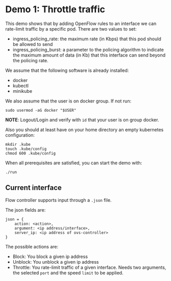 # Demo 1: Throttle traffic

This demo shows that by adding OpenFlow rules to an interface we can rate-limit traffic by a specific pod. There are two values to set:

- ingress\_policing\_rate: the maximum rate (in Kbps) that this pod should be allowed to send
- ingress\_policing\_burst: a parameter to the policing algorithm to indicate the maximum amount of data (in Kb) that this interface can send beyond the policing rate. 

We assume that the following software is already installed:

- docker
- kubectl
- minikube

We also assume that the user is on docker group. If not run:

```
sudo usermod -aG docker "$USER"
```

**NOTE**: Logout/Login and verify with `id` that your user is on group docker.

Also you should at least have on your home directory an empty kubernetes
configuration:

```
mkdir .kube
touch .kube/config
chmod 600 .kube/config
```

When all prerequisites are satisfied, you can start the demo with:

```
./run
```

## Current interface

Flow controller supports input through a `.json` file.

The json fields are:
```
json = {
    action: <action>,
    argument: <ip address/interface>,
    server_ip: <ip address of ovs-controller>
}
```

The possible actions are:

- Block: You block a given ip address 
- Unblock: You unblock a given ip address
- Throttle: You rate-limit traffic of a given interface. Needs two arguments, the selected `port` and the speed `limit` to be applied.
